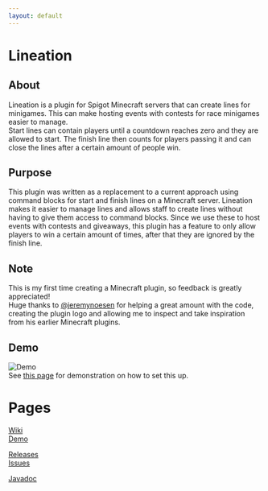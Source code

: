 ```yaml
---
layout: default
---
```

# Lineation

## About
Lineation is a plugin for Spigot Minecraft servers that can create lines for minigames. This can make hosting events with contests for race minigames easier to manage.  
Start lines can contain players until a countdown reaches zero and they are allowed to start. The finish line then counts for players passing it and can close the lines after a certain amount of people win.  

## Purpose
This plugin was written as a replacement to a current approach using command blocks for start and finish lines on a Minecraft server. Lineation makes it easier to manage lines and allows staff to create lines without having to give them access to command blocks. Since we use these to host events with contests and giveaways, this plugin has a feature to only allow players to win a certain amount of times, after that they are ignored by the finish line.  

## Note
This is my first time creating a Minecraft plugin, so feedback is greatly appreciated!   
Huge thanks to [@jeremynoesen](https://github.com/jeremynoesen) for helping a great amount with the code, creating the plugin logo and allowing me to inspect and take inspiration from his earlier Minecraft plugins.  

## Demo
![Demo](wiki/demos/assets/basic-setup7.gif)  
See [this page](./wiki/demos-basic-setup.html) for demonstration on how to set this up.  

# Pages

[Wiki](./wiki/index.html)  
[Demo](./wiki/demos/basic-setup.html)  

[Releases](https://github.com/diademiemi/Lineation/releases)  
[Issues](https://github.com/diademiemi/Lineation/issues)  

[Javadoc](https://diademiemi.github.io/Lineation/javadoc/)  

